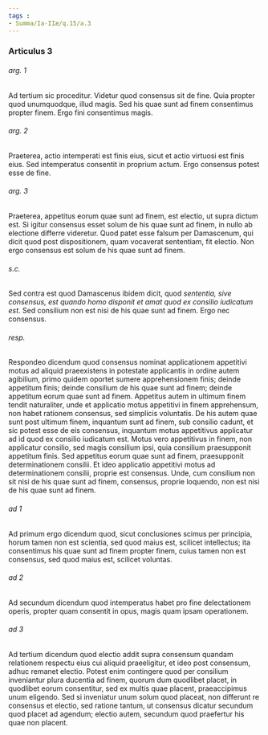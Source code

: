 ```yaml
---
tags : 
- Summa/Ia-IIæ/q.15/a.3
---
```


### Articulus 3

###### arg. 1
Ad tertium sic proceditur. Videtur quod consensus sit de fine. Quia propter quod unumquodque, illud magis. Sed his quae sunt ad finem consentimus propter finem. Ergo fini consentimus magis.

###### arg. 2
Praeterea, actio intemperati est finis eius, sicut et actio virtuosi est finis eius. Sed intemperatus consentit in proprium actum. Ergo consensus potest esse de fine.

###### arg. 3
Praeterea, appetitus eorum quae sunt ad finem, est electio, ut supra dictum est. Si igitur consensus esset solum de his quae sunt ad finem, in nullo ab electione differre videretur. Quod patet esse falsum per Damascenum, qui dicit quod post dispositionem, quam vocaverat sententiam, fit electio. Non ergo consensus est solum de his quae sunt ad finem.

###### s.c.
Sed contra est quod Damascenus ibidem dicit, quod *sententia, sive consensus, est quando homo disponit et amat quod ex consilio iudicatum est*. Sed consilium non est nisi de his quae sunt ad finem. Ergo nec consensus.

###### resp.
Respondeo dicendum quod consensus nominat applicationem appetitivi motus ad aliquid praeexistens in potestate applicantis in ordine autem agibilium, primo quidem oportet sumere apprehensionem finis; deinde appetitum finis; deinde consilium de his quae sunt ad finem; deinde appetitum eorum quae sunt ad finem. Appetitus autem in ultimum finem tendit naturaliter, unde et applicatio motus appetitivi in finem apprehensum, non habet rationem consensus, sed simplicis voluntatis. De his autem quae sunt post ultimum finem, inquantum sunt ad finem, sub consilio cadunt, et sic potest esse de eis consensus, inquantum motus appetitivus applicatur ad id quod ex consilio iudicatum est. Motus vero appetitivus in finem, non applicatur consilio, sed magis consilium ipsi, quia consilium praesupponit appetitum finis. Sed appetitus eorum quae sunt ad finem, praesupponit determinationem consilii. Et ideo applicatio appetitivi motus ad determinationem consilii, proprie est consensus. Unde, cum consilium non sit nisi de his quae sunt ad finem, consensus, proprie loquendo, non est nisi de his quae sunt ad finem.

###### ad 1
Ad primum ergo dicendum quod, sicut conclusiones scimus per principia, horum tamen non est scientia, sed quod maius est, scilicet intellectus; ita consentimus his quae sunt ad finem propter finem, cuius tamen non est consensus, sed quod maius est, scilicet voluntas.

###### ad 2
Ad secundum dicendum quod intemperatus habet pro fine delectationem operis, propter quam consentit in opus, magis quam ipsam operationem.

###### ad 3
Ad tertium dicendum quod electio addit supra consensum quandam relationem respectu eius cui aliquid praeeligitur, et ideo post consensum, adhuc remanet electio. Potest enim contingere quod per consilium inveniantur plura ducentia ad finem, quorum dum quodlibet placet, in quodlibet eorum consentitur, sed ex multis quae placent, praeaccipimus unum eligendo. Sed si inveniatur unum solum quod placeat, non differunt re consensus et electio, sed ratione tantum, ut consensus dicatur secundum quod placet ad agendum; electio autem, secundum quod praefertur his quae non placent.

